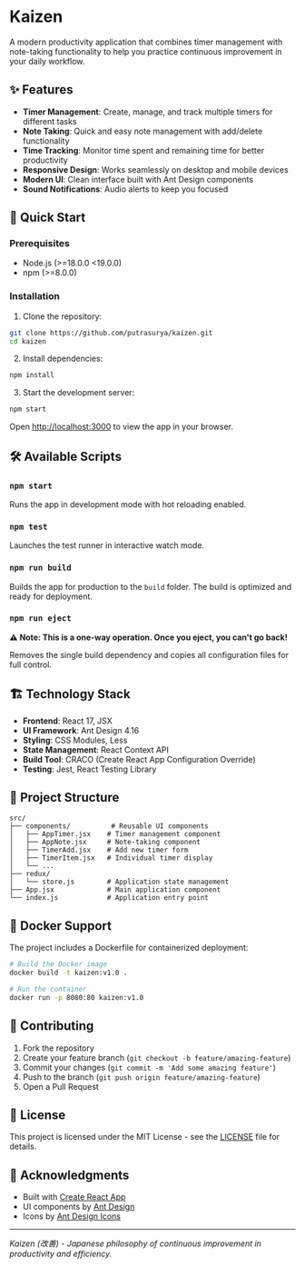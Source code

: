 # Kaizen

A modern productivity application that combines timer management with note-taking functionality to help you practice continuous improvement in your daily workflow.

## ✨ Features

- **Timer Management**: Create, manage, and track multiple timers for different tasks
- **Note Taking**: Quick and easy note management with add/delete functionality
- **Time Tracking**: Monitor time spent and remaining time for better productivity
- **Responsive Design**: Works seamlessly on desktop and mobile devices
- **Modern UI**: Clean interface built with Ant Design components
- **Sound Notifications**: Audio alerts to keep you focused

## 🚀 Quick Start

### Prerequisites

- Node.js (>=18.0.0 <19.0.0)
- npm (>=8.0.0)

### Installation

1. Clone the repository:
```bash
git clone https://github.com/putrasurya/kaizen.git
cd kaizen
```

2. Install dependencies:
```bash
npm install
```

3. Start the development server:
```bash
npm start
```

Open [http://localhost:3000](http://localhost:3000) to view the app in your browser.

## 🛠️ Available Scripts

### `npm start`
Runs the app in development mode with hot reloading enabled.

### `npm test`
Launches the test runner in interactive watch mode.

### `npm run build`
Builds the app for production to the `build` folder. The build is optimized and ready for deployment.

### `npm run eject`
**⚠️ Note: This is a one-way operation. Once you eject, you can't go back!**

Removes the single build dependency and copies all configuration files for full control.

## 🏗️ Technology Stack

- **Frontend**: React 17, JSX
- **UI Framework**: Ant Design 4.16
- **Styling**: CSS Modules, Less
- **State Management**: React Context API
- **Build Tool**: CRACO (Create React App Configuration Override)
- **Testing**: Jest, React Testing Library

## 📁 Project Structure

```
src/
├── components/          # Reusable UI components
│   ├── AppTimer.jsx    # Timer management component
│   ├── AppNote.jsx     # Note-taking component
│   ├── TimerAdd.jsx    # Add new timer form
│   ├── TimerItem.jsx   # Individual timer display
│   └── ...
├── redux/
│   └── store.js        # Application state management
├── App.jsx             # Main application component
└── index.js            # Application entry point
```

## 🐳 Docker Support

The project includes a Dockerfile for containerized deployment:

```bash
# Build the Docker image
docker build -t kaizen:v1.0 .

# Run the container
docker run -p 8080:80 kaizen:v1.0
```

## 🤝 Contributing

1. Fork the repository
2. Create your feature branch (`git checkout -b feature/amazing-feature`)
3. Commit your changes (`git commit -m 'Add some amazing feature'`)
4. Push to the branch (`git push origin feature/amazing-feature`)
5. Open a Pull Request

## 📝 License

This project is licensed under the MIT License - see the [LICENSE](LICENSE) file for details.

## 🙏 Acknowledgments

- Built with [Create React App](https://github.com/facebook/create-react-app)
- UI components by [Ant Design](https://ant.design/)
- Icons by [Ant Design Icons](https://github.com/ant-design/ant-design-icons)

---

*Kaizen (改善) - Japanese philosophy of continuous improvement in productivity and efficiency.*

